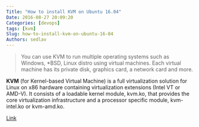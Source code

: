 ```yaml
---
Title: "How to install KVM on Ubuntu 16.04"
Date: 2016-08-27 20:09:20
Categories: [devops]
tags: [kvm]
Slug: how-to-install-kvm-on-ubuntu-16-04
Authors: sedlav
---
```


> You can use KVM to run multiple operating systems such as Windows, *BSD, Linux distro using virtual machines. Each virtual machine has its private disk, graphics card, a network card and more.

**KVM** (for Kernel-based Virtual Machine) is a full virtualization solution for Linux on x86 hardware containing virtualization extensions (Intel VT or AMD-V). It consists of a loadable kernel module, kvm.ko, that provides the core virtualization infrastructure and a processor specific module, kvm-intel.ko or kvm-amd.ko.

[Link](http://www.cyberciti.biz/faq/installing-kvm-on-ubuntu-16-04-lts-server/)
